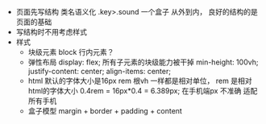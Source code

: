 - 页面先写结构
  类名语义化 .key>.sound 一个盒子
  从外到内，
  良好的结构的是页面的基础
- 写结构时不用考虑样式
- 样式
  - 块级元素 block
    行内元素？
  - 弹性布局
    display: flex;
    所有子元素的块级能力被干掉
    min-height: 100vh;
    justify-content: center;
    align-items: center;
  - html 默认的字体大小是16px
    rem 根vh 一样都是相对单位，
    rem 是相对html的字体大小
    0.4rem = 16px*0.4 = 6.389px;
    在手机端px 不准确 适配所有手机
  - 盒子模型
    margin + border + padding + content


